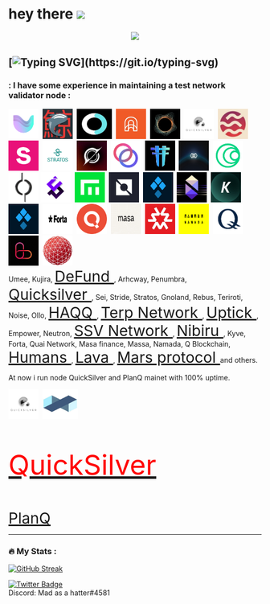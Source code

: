 <h1>
  hey there
  <img src="https://media.giphy.com/media/hvRJCLFzcasrR4ia7z/giphy.gif" width="30px"/>
</h1>
<div id="header" align="center">
  <img src="https://i.pinimg.com/564x/8d/10/84/8d1084021b3e01e687eeb52f0f32d515.jpg" width="200"/>
</div>

[![Typing SVG](https://readme-typing-svg.demolab.com?font=Orbitron&weight=200&size=30&pause=1000&color=183189&center=%D0%B8%D1%81%D1%82%D0%B8%D0%BD%D0%BD%D1%8B%D0%B9&vCenter=%D0%9B%D0%9E%D0%96%D0%AC&repeat=%D0%B8%D1%81%D1%82%D0%B8%D0%BD%D0%BD%D1%8B%D0%B9&width=435&height=40&lines=I+am+Mad+as+a+hatter.+;cosmos+ecosystem+geeks.)](https://git.io/typing-svg)
---

### : I have some experience in maintaining a test network validator node :
<div>
  <img src="https://github.com/madnoder/madnoder/blob/main/Umee.png" title="Umee" alt="Umee" width="60" height="60"/>&nbsp;
  <img src="https://github.com/madnoder/madnoder/blob/main/15185.png" title="Kujira" alt="Kujira" width="60" height="60"/>&nbsp;
  <img src="https://github.com/madnoder/madnoder/blob/main/defund.jpeg" title="DeFund" alt="DeFund" width="70" height="60"/>&nbsp;
  <img src="https://github.com/madnoder/madnoder/blob/main/Archway.jpeg" title="Archway" alt="Archway" width="60" height="60"/>&nbsp;
  <img src="https://github.com/madnoder/madnoder/blob/main/Penumbra.jpeg" title="Penumbra" alt="Penumbra" width="60" height="60"/>&nbsp;
  <img src="https://github.com/madnoder/madnoder/blob/main/Quicksilver.jpeg" title="Quicksilver" alt="Quicksilver" width="60" height="60"/>&nbsp;
  <img src="https://github.com/madnoder/madnoder/blob/main/Sei.jpeg"  title="Sei" alt="Sei" width="60" height="60"/>&nbsp;
  <img src="https://github.com/madnoder/madnoder/blob/main/Stride.png" title="Stide" alt="Stride" width="60" height="60"/>&nbsp;
  <img src="https://github.com/madnoder/madnoder/blob/main/Stratos.png" title="Stratos" alt="Stratos" width="60" height="60"/>&nbsp;
  <img src="https://github.com/madnoder/madnoder/blob/main/Gnoland.jpeg" title="Gnoland" alt="Gnoland" width="60" height="60"/>&nbsp;
  <img src="https://github.com/madnoder/madnoder/blob/main/Rebus.png" title="Rebus" alt="Rebus" width="60" height="60"/>&nbsp;
  <img src="https://github.com/madnoder/madnoder/blob/main/Teritori.png" title="Teritori"  alt="Teritori" width="60" height="60"/>&nbsp;
  <img src="https://github.com/madnoder/madnoder/blob/main/Ollo.jpeg" title="Ollo" alt="Ollo" width="60" height="60"/>&nbsp;
  <img src="https://github.com/madnoder/madnoder/blob/main/Islamic%20Coin.png" title="HAQQ" alt="HAQQ" width="60" height="60"/>&nbsp;
  <img src="https://github.com/madnoder/madnoder/blob/main/Terp.jpeg" title="Terp" **alt="Terp" width="60" height="60"/>
  <img src="https://github.com/madnoder/madnoder/blob/main/Uptick.png" title="Uptick"  alt="Uptick" width="60" height="60"/>&nbsp;
  <img src="https://github.com/madnoder/madnoder/blob/main/Empower.png" title="Empower" alt="Empower" width="60" height="60"/>&nbsp;
  <img src="https://github.com/madnoder/madnoder/blob/main/Neutron.jpeg" title="Neutron" alt="Neutron" width="60" height="60"/>&nbsp;
  <img src="https://github.com/madnoder/madnoder/blob/main/SSV.png" title="SSV"  alt="SSV" width="60" height="60"/>&nbsp;
  <img src="https://github.com/madnoder/madnoder/blob/main/Nibiru.jpeg" title="Nibiru" alt="Nibiru" width="60" height="60"/>&nbsp;
  <img src="https://github.com/madnoder/madnoder/blob/main/KYVE_logo.jpeg" title="Kyve" alt="Kyve" width="60" height="60"/>&nbsp;
  <img src="https://github.com/madnoder/madnoder/blob/main/SSV.png" title="SSV"  alt="SSV" width="60" height="60"/>&nbsp;
  <img src="https://github.com/madnoder/madnoder/blob/main/Forta.jpeg" title="Forta" alt="Forta" width="60" height="60"/>&nbsp;
  <img src="https://github.com/madnoder/madnoder/blob/main/Quai.png" title="Quai" alt="Quai" width="60" height="60"/>&nbsp;
  <img src="https://github.com/madnoder/madnoder/blob/main/Masa_Brand_post.png" title="Masa"  alt="Masa" width="60" height="60"/>&nbsp;
  <img src="https://github.com/madnoder/madnoder/blob/main/MASSA.jpeg" title="Massa" alt="Massa" width="60" height="60"/>&nbsp;
  <img src="https://github.com/madnoder/madnoder/blob/main/Namada.jpeg" title="Namada" alt="Namada" width="60" height="60"/>&nbsp;
  <img src="https://github.com/madnoder/madnoder/blob/main/Q.png" title="Q"  alt="Q" width="60" height="60"/>&nbsp;
  <img src="https://github.com/madnoder/madnoder/blob/main/Lava.jpeg" title="Lava" alt="Lava" width="60" height="60"/>&nbsp;
  <img src="https://github.com/madnoder/madnoder/blob/main/Mars_protocol.jpeg" title="Mars protocol" alt="Mars" width="60" height="60"/>&nbsp;
</div>
Umee, Kujira, 
<a href="https://defund.explorers.guru/validator/defundvaloper1twfpz0tkr627ccw50e49upudxypf2tqkdcjwpr" style="font-size: 30px;"> DeFund </a>, Arhcway, Penumbra, 
<a href="https://testnet.quicksilver.explorers.guru/validator/quickvaloper19sn2klshqru7wdx7ghkaapdfmlexj209cd75dw" style="font-size: 30px;"> Quicksilver </a>, Sei, Stride, Stratos, Gnoland, Rebus, Teriroti, Noise, Ollo, 
<a href="https://haqq.explorers.guru/validator/haqqvaloper1c0n6a62x3pg6mjd42eddl24t0uk745sfmdkreq" style="font-size: 30px;"> HAQQ </a>, <a href="https://explorer.kjnodes.com/terp-test/staking/terpvaloper1429wq7d763gzn409rzh6euv04pwxvrt8uh6sxv" style="font-size: 30px;"> Terp Network </a>, <a href="https://uptick.explorers.guru/validator/uptickvaloper1ajk7grr7wrcvyqmr0649kg6get8933a4ctzfue" style="font-size: 30px;"> Uptick </a>, Empower, Neutron, <a href="https://explorer.ssv.network/operators/163" style="font-size: 30px;"> SSV Network </a>, <a href="https://nibiru.explorers.guru/validator/nibivaloper15gw93epd5x9379j5pd9vel3xe4h8yvcufkc0sc" style="font-size: 30px;"> Nibiru </a>, Kyve, Forta, Quai Network, Masa finance, Massa, Namada, Q Blockchain, <a href="https://explorer.humans.zone/humans-testnet/staking/humanvaloper164kf47a2q6fq0gd3kwx5wry4k4jfg7ku2xcm7z" style="font-size: 30px;"> Humans </a>, <a href="https://lava.explorers.guru/validator/lava@valoper1vap54nmw7h4hxhrxmfm8aqxuc2tr0wv596jq0l" style="font-size: 30px;"> Lava </a>, <a href="https://testnet-explorer.marsprotocol.io/validators/marsvaloper1p2hchlj0wvylpmtne9ey7qhwu6s28d45ln4yys" style="font-size: 30px;"> Mars protocol </a> and others.

At now i run node QuickSilver and PlanQ mainet with 100% uptime.
<div>
  <img src="https://github.com/madnoder/madnoder/blob/main/Quicksilver.jpeg" title="Quicksilver" alt="Quicksilver" width="60" height="60"/>&nbsp;
  <img src="https://github.com/madnoder/madnoder/blob/main/PlanQ.jpeg" title="PlanQ" alt="PlanQ" width="70" height="60"/>&nbsp;
</div>
<a href="https://quicksilver.explorers.guru/validator/quickvaloper164kd2jgy4evt0zrl8z8nd3hspp777v8s5gp6at"> <p style="font-size:55px;color:red;"> QuickSilver </p> </a>
<a href="https://explorer.nodestake.top/planq/staking/plqvaloper1tsrnkfqelmz4ggu2pygdxww3hupqv9x4mdjlar" style="font-size: 30px;"> PlanQ </a>



---

### :fire: My Stats :
[![GitHub Streak](http://github-readme-streak-stats.herokuapp.com?user=madnoder&theme=radical)](https://git.io/streak-stats)





<div id="badges">
  <a href="https://twitter.com/Sergey__Crypto">
    <img src="https://img.shields.io/badge/Twitter-blue?style=for-the-badge&logo=twitter&logoColor=white" alt="Twitter Badge"/>
  </a>
</div>
Discord: Mad as a hatter#4581
<img src="https://komarev.com/ghpvc/?username=madnoder&style=flat-square&color=blue" alt=""/>

